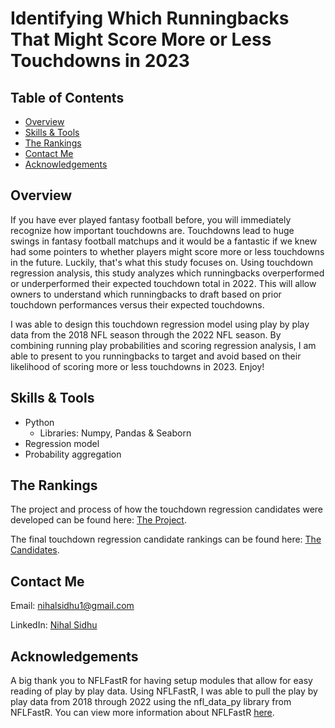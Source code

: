 # Identifying Which Runningbacks That Might Score More or Less Touchdowns in 2023
## Table of Contents

- [Overview](#overview)
- [Skills & Tools](#skills-&-tools)
- [The Rankings](#the-rankings)
- [Contact Me](#contact-me)
- [Acknowledgements](#Acknowledgements)

## Overview
If you have ever played fantasy football before, you will immediately recognize how important touchdowns are. Touchdowns lead to huge swings in fantasy football matchups and it would be a fantastic if we knew had some pointers to whether players might score more or less touchdowns in the future. Luckily, that's what this study focuses on. Using touchdown regression analysis, this study analyzes which runningbacks overperformed or underperformed their expected touchdown total in 2022. This will allow owners to understand which runningbacks to draft based on prior touchdown performances versus their expected touchdowns.

I was able to design this touchdown regression model using play by play data from the 2018 NFL season through the 2022 NFL season. By combining running play probabilities and scoring regression analysis, I am able to present to you runningbacks to target and avoid based on their likelihood of scoring more or less touchdowns in 2023. Enjoy!

## Skills & Tools
- Python
    - Libraries: Numpy, Pandas & Seaborn
- Regression model
- Probability aggregation	

## The Rankings
The project and process of how the touchdown regression candidates were developed can be found here: [The Project](https://github.com/NihalSidhu/Runningback-Touchdown-Regression/blob/main/Runningback_TD_Regression_Candidates.ipynb).

The final touchdown regression candidate rankings can be found here: [The Candidates](https://github.com/NihalSidhu/Runningback-Touchdown-Regression/blob/main/RunningbackTouchdownRegressionRankings.csv).

## Contact Me
Email: [nihalsidhu1@gmail.com](mailto:nihalsidhu1@gmail.com])

LinkedIn: [Nihal Sidhu](https://www.linkedin.com/in/nihal-sidhu/)

## Acknowledgements
A big thank you to NFLFastR for having setup modules that allow for easy reading of play by play data. 
Using NFLFastR, I was able to pull the play by play data from 2018 through 2022 using the nfl_data_py library from NFLFastR. You can view more information about NFLFastR [here](https://www.nflfastr.com/).
